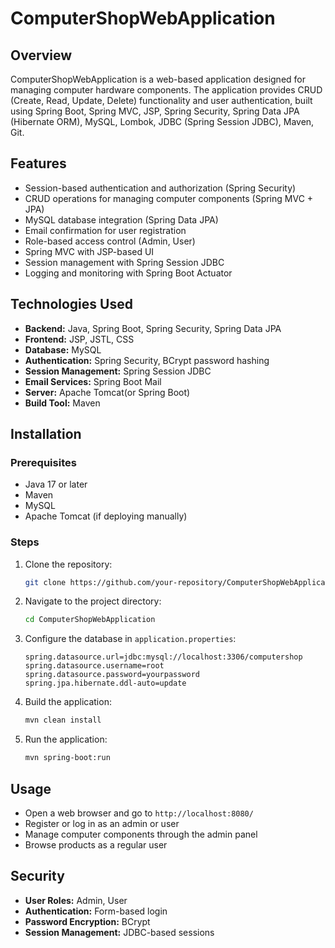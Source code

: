 # ComputerShopWebApplication

## Overview
ComputerShopWebApplication is a web-based application designed for managing computer hardware components. The application provides CRUD (Create, Read, Update, Delete) functionality and user authentication, built using Spring Boot, Spring MVC, JSP, Spring Security, Spring Data JPA (Hibernate ORM), MySQL, Lombok, JDBC (Spring Session JDBC), Maven, Git.

## Features
- Session-based authentication and authorization (Spring Security)
- CRUD operations for managing computer components (Spring MVC + JPA)
-  MySQL database integration (Spring Data JPA)
- Email confirmation for user registration
- Role-based access control (Admin, User)
- Spring MVC with JSP-based UI
- Session management with Spring Session JDBC
- Logging and monitoring with Spring Boot Actuator

## Technologies Used
- **Backend:** Java, Spring Boot, Spring Security, Spring Data JPA
- **Frontend:** JSP, JSTL, CSS
- **Database:** MySQL
- **Authentication:** Spring Security, BCrypt password hashing
- **Session Management:** Spring Session JDBC
- **Email Services:** Spring Boot Mail
- **Server:** Apache Tomcat(or Spring Boot)
- **Build Tool:** Maven

## Installation
### Prerequisites
- Java 17 or later
- Maven
- MySQL
- Apache Tomcat (if deploying manually)

### Steps
1. Clone the repository:
   ```sh
   git clone https://github.com/your-repository/ComputerShopWebApplication.git
   ```
2. Navigate to the project directory:
   ```sh
   cd ComputerShopWebApplication
   ```
3. Configure the database in `application.properties`:
   ```properties
   spring.datasource.url=jdbc:mysql://localhost:3306/computershop
   spring.datasource.username=root
   spring.datasource.password=yourpassword
   spring.jpa.hibernate.ddl-auto=update
   ```
4. Build the application:
   ```sh
   mvn clean install
   ```
5. Run the application:
   ```sh
   mvn spring-boot:run
   ```

## Usage
- Open a web browser and go to `http://localhost:8080/`
- Register or log in as an admin or user
- Manage computer components through the admin panel
- Browse products as a regular user

## Security
- **User Roles:** Admin, User
- **Authentication:** Form-based login
- **Password Encryption:** BCrypt
- **Session Management:** JDBC-based sessions



